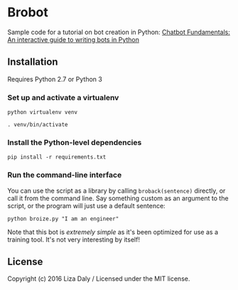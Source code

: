 # Brobot

Sample code for a tutorial on bot creation in Python: <a href="https://apps.worldwritable.com/tutorials/chatbot">Chatbot Fundamentals:
An interactive guide to writing bots in Python</a>

## Installation

Requires Python 2.7 or Python 3

### Set up and activate a virtualenv

`python virtualenv venv`

`. venv/bin/activate`

### Install the Python-level dependencies

`pip install -r requirements.txt`

### Run the command-line interface

You can use the script as a library by calling `broback(sentence)` directly, or
call it from the command line. Say something custom as an argument to the script,
or the program will just use a default sentence:

`python broize.py "I am an engineer"`

Note that this bot is _extremely simple_ as it's been optimized for use
as a training tool. It's not very interesting by itself!


## License
Copyright (c) 2016 Liza Daly / Licensed under the MIT license.
